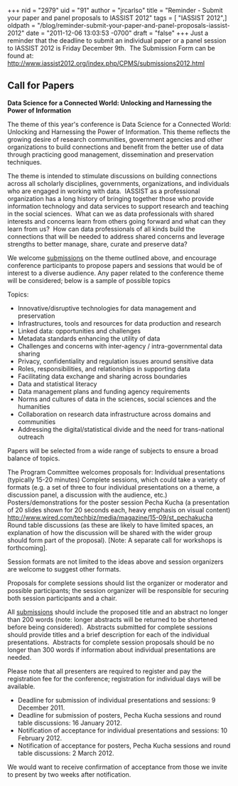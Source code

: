 +++
nid = "2979"
uid = "91"
author = "jrcarlso"
title = "Reminder - Submit your paper and panel proposals to IASSIST 2012"
tags = [ "IASSIST 2012",]
oldpath = "/blog/reminder-submit-your-paper-and-panel-proposals-iassist-2012"
date = "2011-12-06 13:03:53 -0700"
draft = "false"
+++
Just a reminder that the deadline to submit an individual paper or a
panel session to IASSIST 2012 is Friday December 9th.  The Submission
Form can be found at:
<http://www.iassist2012.org/index.php/CPMS/submissions2012.html>  

Call for Papers
---------------

**Data Science for a Connected World: Unlocking and Harnessing the Power
of Information**

The theme of this year's conference is Data Science for a Connected
World: Unlocking and Harnessing the Power of Information. This theme
reflects the growing desire of research communities, government agencies
and other organizations to build connections and benefit from the better
use of data through practicing good management, dissemination and
preservation techniques.

The theme is intended to stimulate discussions on building connections
across all scholarly disciplines, governments, organizations, and
individuals who are engaged in working with data.  IASSIST as a
professional organization has a long history of bringing together those
who provide information technology and data services to support research
and teaching in the social sciences.  What can we as data professionals
with shared interests and concerns learn from others going forward and
what can they learn from us?  How can data professionals of all kinds
build the connections that will be needed to address shared concerns and
leverage strengths to better manage, share, curate and preserve data?

We welcome
[submissions](http://www.iassist2012.org/index.php/CPMS/submissions2012.html)
on the theme outlined above, and encourage conference participants to
propose papers and sessions that would be of interest to a diverse
audience. Any paper related to the conference theme will be considered;
below is a sample of possible topics

Topics:

-   Innovative/disruptive technologies for data management and
    preservation
-   Infrastructures, tools and resources for data production and
    research
-   Linked data: opportunities and challenges
-   Metadata standards enhancing the utility of data
-   Challenges and concerns with inter-agency / intra-governmental data
    sharing
-   Privacy, confidentiality and regulation issues around sensitive data
-   Roles, responsibilities, and relationships in supporting data
-   Facilitating data exchange and sharing across boundaries
-   Data and statistical literacy
-   Data management plans and funding agency requirements
-   Norms and cultures of data in the sciences, social sciences and the
    humanities
-   Collaboration on research data infrastructure across domains and
    communities
-   Addressing the digital/statistical divide and the need for
    trans-national outreach

Papers will be selected from a wide range of subjects to ensure a broad
balance of topics.

The Program Committee welcomes proposals for:
Individual presentations (typically 15-20 minutes)
Complete sessions, which could take a variety of formats (e.g. a set of
three to four individual presentations on a theme, a discussion panel, a
discussion with the audience, etc.)
Posters/demonstrations for the poster session
Pecha Kucha (a presentation of 20 slides shown for 20 seconds each,
heavy emphasis on visual content)
<http://www.wired.com/techbiz/media/magazine/15-09/st_pechakucha>
Round table discussions (as these are likely to have limited spaces, an
explanation of how the discussion will be shared with the wider group
should form part of the proposal).
[Note: A separate call for workshops is forthcoming].

Session formats are not limited to the ideas above and session
organizers are welcome to suggest other formats.

Proposals for complete sessions should list the organizer or moderator
and possible participants; the session organizer will be responsible for
securing both session participants and a chair.

All
[submissions](http://www.iassist2012.org/index.php/CPMS/submissions2012.html)
should include the proposed title and an abstract no longer than 200
words (note: longer abstracts will be returned to be shortened before
being considered).  Abstracts submitted for complete sessions should
provide titles and a brief description for each of the individual
presentations.  Abstracts for complete session proposals should be no
longer than 300 words if information about individual presentations are
needed. 

Please note that all presenters are required to register and pay the
registration fee for the conference; registration for individual days
will be available.

-   Deadline for submission of individual presentations and sessions: 9
    December 2011.
-   Deadline for submission of posters, Pecha Kucha sessions and round
    table discussions: 16 January 2012.
-   Notification of acceptance for individual presentations and
    sessions: 10 February 2012.
-   Notification of acceptance for posters, Pecha Kucha sessions and
    round table discussions: 2 March 2012.

We would want to receive confirmation of acceptance from those we invite
to present by two weeks after notification.
